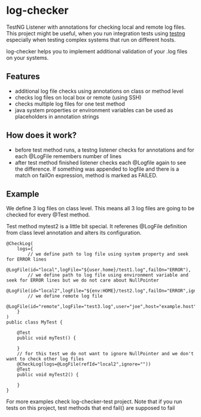 log-checker
===========

TestNG Listener with annotations for checking local and remote log files. This project might be useful,
when you run integration tests using [testng](http://testng.org) especially when testing complex systems
that run on different hosts.

log-checker helps you to implement additional validation of your .log files on your systems. 

## Features
 * additional log file checks using annotations on class or method level
 * checks log files on local box or remote (using SSH)
 * checks multiple log files for one test method
 * java system properties or environment variables can be used as placeholders in annotation strings

## How does it work?
 * before test method runs, a testng listener checks for annotations and for each @LogFile remembers number of lines
 * after test method finished listener checks each @Logfile again to see the difference. If something was appended to logfile
and there is a match on failOn expression, method is marked as FAILED.

## Example

We define 3 log files on class level. This means all 3 log files are going to be checked for every @Test method.

Test method mytest2 is a little bit special. It referenes @LogFile definition from class level annotation and alters its configuration. 

```
@CheckLog(
	logs={
		// we define path to log file using system property and seek for ERROR lines
		@LogFile(id="local",logFile="${user.home}/test1.log",failOn="ERROR"),
		// we define path to log file using environment variable and seek for ERROR lines but we do not care about NullPointer
		@LogFile(id="local2",logFile="${env:HOME}/test2.log",failOn="ERROR",ignore="NullPointer"),
		// we define remote log file 
		@LogFile(id="remote",logFile="test3.log",user="joe",host="example.host",pass="${example.secret}")
	}
)
public class MyTest {

	@Test
	public void myTest() {
	
	}
	// for this test we do not want to ignore NullPointer and we don't want to check other log files
	@CheckLog(logs=@LogFile(refId="local2",ignore=""))
	@Test
	public void myTest2() {

	}
}
```
For more examples check log-checker-test project. Note that if you run tests on this project, test methods that end fail() are supposed to fail
